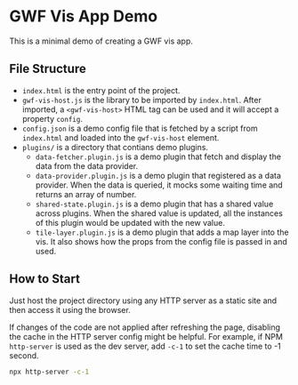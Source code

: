 # GWF Vis App Demo

This is a minimal demo of creating a GWF vis app.

## File Structure

- `index.html` is the entry point of the project.
- `gwf-vis-host.js` is the library to be imported by `index.html`. After imported, a `<gwf-vis-host>` HTML tag can be used and it will accept a property `config`.
- `config.json` is a demo config file that is fetched by a script from `index.html` and loaded into the `gwf-vis-host` element.
- `plugins/` is a directory that contians demo plugins.
  - `data-fetcher.plugin.js` is a demo plugin that fetch and display the data from the data provider.
  - `data-provider.plugin.js` is a demo plugin that registered as a data provider. When the data is queried, it mocks some waiting time and returns an array of number.
  - `shared-state.plugin.js` is a demo plugin that has a shared value across plugins. When the shared value is updated, all the instances of this plugin would be updated with the new value.
  - `tile-layer.plugin.js` is a demo plugin that adds a map layer into the vis. It also shows how the props from the config file is passed in and used.

## How to Start

Just host the project directory using any HTTP server as a static site and then access it using the browser.

If changes of the code are not applied after refreshing the page, disabling the cache in the HTTP server config might be helpful. For example, if NPM `http-server` is used as the dev server, add `-c-1` to set the cache time to -1 second.

```sh
npx http-server -c-1
```
